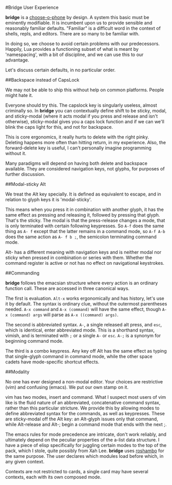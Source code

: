 #Bridge User Experience

**bridge** is a [choose-o-phone](http://www.infoq.com/presentations/Design-Composition-Performance) by design. A system this basic must be eminently modifiable. It is incumbent upon us to provide sensible and reasonably familiar defaults. "Familiar" is a difficult word in the context of shells, repls, and editors. There are so many to be familiar with.

In doing so, we choose to avoid certain problems with our predecessors. Happily, Lua provides a functioning subset of what is meant by 'namespacing', with a bit of discipline, and we can use this to our advantage. 

Let's discuss certain defaults, in no particular order.

##Backspace instead of CapsLock

We may not be able to ship this without help on common platforms. People might hate it. 

Everyone should try this. The capslock key is singularly useless, almost criminally so. In **bridge** you can contextually define shift to be sticky, modal, and sticky-modal (where it acts modal if you press and release and isn't otherwise), sticky-modal gives you a caps lock function and if we can we'll blink the caps light for this, and not for backspace.

This is core ergonomics, it really hurts to delete with the right pinky. Deleting happens more often than hitting return, in my experience. Also, the forward-delete key is useful, I can't personally imagine programming without it. 

Many paradigms will depend on having both delete and backspace available. They are considered navigation keys, not glyphs, for purposes of further discussion. 

##Modal-sticky Alt

We treat the Alt key specially. It is defined as equivalent to escape, and in relation to glyph keys it is 'modal-sticky'.

This means when you press it in combination with another glyph, it has the same effect as pressing and releasing it, followed by pressing that glyph. That's the sticky. The modal is that the press-release changes a mode, that is only terminated with certain following keypresses. So `A-f` does the same thing as `A- f` except that the latter remains in a command mode, so `A-f A-b` does the same action as `A- f b ;`, the semicolon terminating command mode. 

Alt- has a different meaning with navigation keys and is neither modal nor sticky when pressed in combination or series with them. Whether the command register is active or not has no effect on navigational keystrokes. 

##Commanding

**bridge** follows the emacsian structure where every action is an ordinary function call. These are accessed in three canonical ways.

The first is evaluation. `Alt-x` works ergonomically and has history, let's use it by default. The syntax is ordinary clue, without the outermost parentheses needed. `A-x command` and `A-x (command)` will have the same effect, though `A-x (command) args` will parse as `A-x ((command) args)`. 

The second is abbreviated syntax. `A-`, a single released alt press, and `esc`, which is identical, enter abbreviated mode. This is a shorthand syntax, vimish, and is terminated with `;` or a single `A-` or `esc`. `A-;` is a synonym for beginning command mode. 

The third is a combo keypress. Any key off Alt has the same effect as typing that single-glyph command in command mode, while the other space cadets have mode-specific shortcut effects. 




##Modality

No one has ever designed a non-modal editor. Your choices are restrictive (vim) and confusing (emacs). We put our own stamp on it. 

vim has two modes, insert and command. What I suspect most users of vim like is the fluid nature of an abbreviated, concatenative command syntax, rather than this particular stricture. We provide this by allowing modes to define abbreviated syntax for the commands, as well as keypresses. These are sticky-modal off the Alt key: an Alt-glyph issues only that command, while Alt-release and Alt-; begin a command mode that ends with the next ;. 

The emacs rules for mode precedence are intricate, don't work reliably, and ultimately depend on the peculiar properties of the a-list data structure. I have a piece of elisp specifically for juggling certain modes to the top of the pack, which I stole, quite possibly from Xah Lee. **bridge** uses [roshambo](../../../src/mods/roshambo.lua) for the same purpose. The user declares which modules load before which, in any given context.

Contexts are not restricted to cards, a single card may have several contexts, each with its own composed mode. 
